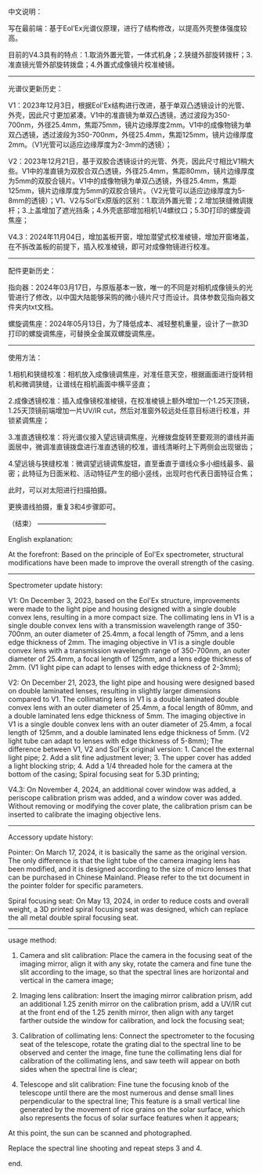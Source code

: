 中文说明：

写在最前端：基于Eol’Ex光谱仪原理，进行了结构修改，以提高外壳整体强度较高。

目前的V4.3具有的特点：1.取消外置光管，一体式机身；2.狭缝外部旋转拨杆；3.准直镜光管外部旋转拨盘；4.外置式成像镜片校准棱镜。

----------
光谱仪更新历史：

V1：2023年12月3日，根据Eol'Ex结构进行改进，基于单双凸透镜设计的光管、外壳，因此尺寸更加紧凑。V1中的准直镜为单双凸透镜，透过波段为350-700nm，外径25.4mm，焦距75mm，镜片边缘厚度2mm。V1中的成像物镜为单双凸透镜，透过波段为350-700nm，外径25.4mm，焦距125mm，镜片边缘厚度2mm。（V1光管可以适应边缘厚度为2-3mm的透镜）；

V2：2023年12月21日，基于双胶合透镜设计的光管、外壳，因此尺寸相比V1稍大些。V1中的准直镜为双胶合双凸透镜，外径25.4mm，焦距80mm，镜片边缘厚度为5mm的双胶合镜片。V1中的成像物镜为单双凸透镜，外径25.4mm，焦距125mm，镜片边缘厚度为5mm的双胶合镜片。（V2光管可以适应边缘厚度为5-8mm的透镜）；V1、V2与Sol’Ex原版的区别：1.取消外置光管；2.增加狭缝微调拨杆；3.上盖增加了遮光挡条；4.外壳底部增加相机1/4螺纹口；5.3D打印的螺旋调焦座；

V4.3：2024年11月04日，增加盖板开窗，增加潜望式校准棱镜，增加开窗堵盖，在不拆改盖板的前提下，插入校准棱镜，即可对成像物镜进行校准。

----------
配件更新历史：

指向器：2024年03月17日，与原版基本一致，唯一的不同是对相机成像镜头的光管进行了修改，以中国大陆能够采购的微小镜片尺寸而设计。具体参数见指向器文件夹内txt文档。

螺旋调焦座：2024年05月13日，为了降低成本、减轻整机重量，设计了一款3D打印的螺旋调焦座，可替换全金属双螺旋调焦座。

----------
使用方法：

1.相机和狭缝校准：相机放入成像镜调焦座，对准任意天空，根据画面进行旋转相机和微调狭缝，让谱线在相机画面中横平竖直；

2.成像透镜校准：插入成像镜校准棱镜，在校准棱镜上额外增加一个1.25天顶镜，1.25天顶镜前端增加一片UV/IR cut，然后对准窗外较远处任意目标进行校准，并锁紧调焦座；

3.准直透镜校准：将光谱仪接入望远镜调焦座，光栅拨盘旋转至要观测的谱线并画面居中，微调准直镜拨盘进行准直透镜的校准，谱线清晰时上下两侧会出现锯齿；

4.望远镜与狭缝校准：微调望远镜调焦旋钮，直至垂直于谱线众多小细线最多、最密；此特征为日面米粒、活动特征产生的细小竖线，出现时也代表日面特征合焦；

此时，可以对太阳进行扫描拍摄。

更换谱线拍摄，重复3和4步骤即可。


（结束）
——————————


English explanation:

At the forefront: Based on the principle of Eol'Ex spectrometer, structural modifications have been made to improve the overall strength of the casing.

----------
Spectrometer update history:

V1: On December 3, 2023, based on the Eol'Ex structure, improvements were made to the light pipe and housing designed with a single double convex lens, resulting in a more compact size. The collimating lens in V1 is a single double convex lens with a transmission wavelength range of 350-700nm, an outer diameter of 25.4mm, a focal length of 75mm, and a lens edge thickness of 2mm. The imaging objective in V1 is a single double convex lens with a transmission wavelength range of 350-700nm, an outer diameter of 25.4mm, a focal length of 125mm, and a lens edge thickness of 2mm. (V1 light pipe can adapt to lenses with edge thickness of 2-3mm);

V2: On December 21, 2023, the light pipe and housing were designed based on double laminated lenses, resulting in slightly larger dimensions compared to V1. The collimating lens in V1 is a double laminated double convex lens with an outer diameter of 25.4mm, a focal length of 80mm, and a double laminated lens edge thickness of 5mm. The imaging objective in V1 is a single double convex lens with an outer diameter of 25.4mm, a focal length of 125mm, and a double laminated lens edge thickness of 5mm. (V2 light tube can adapt to lenses with edge thickness of 5-8mm); The difference between V1, V2 and Sol'Ex original version: 1. Cancel the external light pipe; 2. Add a slit fine adjustment lever; 3. The upper cover has added a light blocking strip; 4. Add a 1/4 threaded hole for the camera at the bottom of the casing; Spiral focusing seat for 5.3D printing;

V4.3: On November 4, 2024, an additional cover window was added, a periscope calibration prism was added, and a window cover was added. Without removing or modifying the cover plate, the calibration prism can be inserted to calibrate the imaging objective lens.

----------
Accessory update history:

Pointer: On March 17, 2024, it is basically the same as the original version. The only difference is that the light tube of the camera imaging lens has been modified, and it is designed according to the size of micro lenses that can be purchased in Chinese Mainland. Please refer to the txt document in the pointer folder for specific parameters.

Spiral focusing seat: On May 13, 2024, in order to reduce costs and overall weight, a 3D printed spiral focusing seat was designed, which can replace the all metal double spiral focusing seat.

----------
usage method:

1. Camera and slit calibration: Place the camera in the focusing seat of the imaging mirror, align it with any sky, rotate the camera and fine tune the slit according to the image, so that the spectral lines are horizontal and vertical in the camera image;

2. Imaging lens calibration: Insert the imaging mirror calibration prism, add an additional 1.25 zenith mirror on the calibration prism, add a UV/IR cut at the front end of the 1.25 zenith mirror, then align with any target farther outside the window for calibration, and lock the focusing seat;

3. Calibration of collimating lens: Connect the spectrometer to the focusing seat of the telescope, rotate the grating dial to the spectral line to be observed and center the image, fine tune the collimating lens dial for calibration of the collimating lens, and saw teeth will appear on both sides when the spectral line is clear;

4. Telescope and slit calibration: Fine tune the focusing knob of the telescope until there are the most numerous and dense small lines perpendicular to the spectral line; This feature is a small vertical line generated by the movement of rice grains on the solar surface, which also represents the focus of solar surface features when it appears;

At this point, the sun can be scanned and photographed.

Replace the spectral line shooting and repeat steps 3 and 4.

end.
